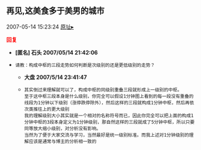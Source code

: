## 再见,这美食多于美男的城市
2007-05-14 15:23:24
[原址▸](http://www.fxgan.com/chan_time/2007_01_06/490.htm)





**<font color='red'>回复</font>**


- **[匿名] 石头  2007/05/14 21:42:06**
- ```
  请教：构成中枢的三段走势如何判断是次级别的还是更低级别的走势？ 
  ```
   - **大盘 2007/5/14 23:41:47**
   - ```
     其实倒过来理解就可以了，构成中枢的同级别重叠三段就形成上一级别的中枢。
     至于这中枢三段本身是什么级别，你完全可以假设1分钟图上看到的每一段没有重叠的线段为1分钟以下级别（涨停跌停除外），然后这样的三段就构成1分钟中枢，然后再依次类推往上的更大级别
     我的理解级别大小其实就是一个相对的名称符号而已，因此你完全可以把上面的构成1分钟中枢的3段本身定义为1分钟级别，那自然这样的三段就成了5分钟中枢，所以只要同等放大缩小级别，对分析没有影响。
     当然为了便于大家交流与学习，当然最好是统一级别标准。而我上述对1分钟级别的理解应该是通常与博主的分析相一致的
     ```
